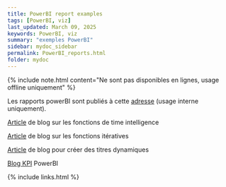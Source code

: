 ```yaml
---
title: PowerBI report examples
tags: [PowerBI, viz]
last_updated: March 09, 2025
keywords: PowerBI, viz
summary: "exemples PowerBI"
sidebar: mydoc_sidebar
permalink: PowerBI_reports.html
folder: mydoc
---
```


{% include note.html content="Ne sont pas disponibles en lignes, usage offline uniquement" %}

Les rapports powerBI sont publiés à cette [adresse](https://powerbi.vs.ch/Reports/browse/Service%20cantonal%20de%20l'agriculture%20(SCA)) (usage interne uniquement).

[Article](https://www.stat4decision.com/fr/fonctions-de-time-intelligence/) de blog sur les fonctions de time intelligence


[Article](https://www.stat4decision.com/fr/les-fonctions-iteratives-interet-et-utilisation) de blog sur les fonctions itératives

[Article](https://www.stat4decision.com/fr/creer-son-propre-titre-dynamique-avec-power-bi ) de blog pour créer des titres dynamiques

[Blog KPI](https://kpi-consulting.fr/blog/) PowerBI

{% include links.html %}
